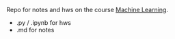 Repo for notes and hws on the course [Machine Learning](https://speech.ee.ntu.edu.tw/~hylee/ml/2022-spring.php).
- .py / .ipynb for hws
- .md for notes
